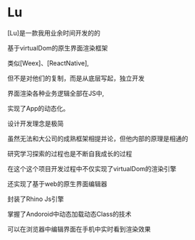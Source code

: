 Lu
======================

[Lu]是一款我用业余时间开发的的

基于virtualDom的原生界面渲染框架

类似[Weex]、[ReactNative],

但不是对他们的复制，而是从底层写起，独立开发

界面渲染各种业务逻辑全部在JS中,

实现了App的动态化。

设计开发理念是极简

虽然无法和大公司的成熟框架相提并论，但他内部的原理是相通的


研究学习探索的过程也是不断自我成长的过程


在这个这个项目开发过程中不仅实现了virtualDom的渲染引擎

还实现了基于web的原生界面编辑器

封装了Rhino Js引擎

掌握了Andoroid中动态加载动态Class的技术


可以在浏览器中编辑界面在手机中实时看到渲染效果
